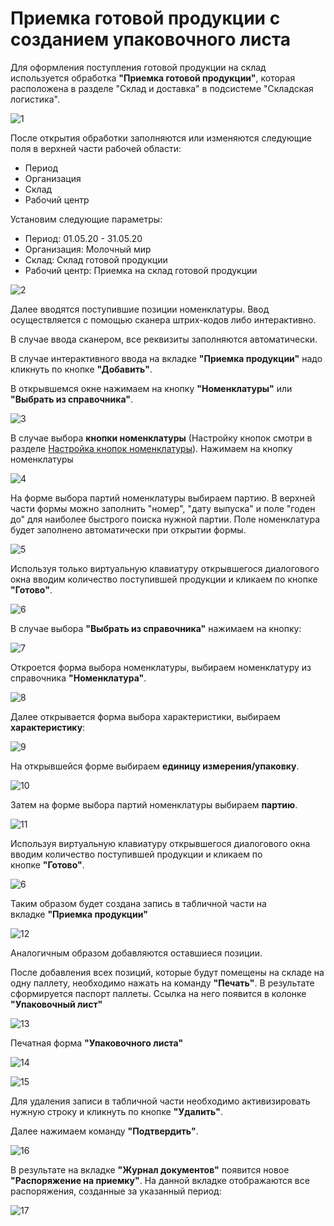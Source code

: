 # Приемка готовой продукции с созданием упаковочного листа

Для оформления поступления готовой продукции на склад используется обработка **"Приемка готовой продукции"**, которая расположена в разделе "Склад и доставка" в подсистеме "Складская логистика".

![1](PriemkaBezYpakLista.assets/1.png)

После открытия обработки заполняются или изменяются следующие поля в верхней части рабочей области:

- Период
- Организация
- Склад
- Рабочий центр

Установим следующие параметры:

- Период: 01.05.20 - 31.05.20
- Организация: Молочный мир
- Склад: Склад готовой продукции
- Рабочий центр: Приемка на склад готовой продукции

![2](PriemkaBezYpakLista.assets/2.png)

Далее вводятся поступившие позиции номенклатуры. 
Ввод осуществляется с помощью сканера штрих-кодов либо интерактивно. 

В случае ввода сканером, все реквизиты заполняются автоматически. 

В случае интерактивного ввода на вкладке **"Приемка продукции"** надо кликнуть по кнопке **"Добавить"**. 

В открывшемся окне нажимаем на кнопку **"Номенклатуры"** или **"Выбрать из справочника"**.

![3](PriemkaBezYpakLista.assets/3.png)

В случае выбора **кнопки номенклатуры** (Настройку кнопок смотри в разделе [Настройка кнопок номенклатуры](../../../CommonInformation/NastroikaKnopokNomenklature.md)). Нажимаем на кнопку номенклатуры

![4](PriemkaBezYpakLista.assets/4.png)

На форме выбора партий номенклатуры выбираем партию. В верхней части формы можно заполнить "номер", "дату выпуска" и поле "годен до" для наиболее быстрого поиска нужной партии. 
Поле номенклатура будет заполнено автоматически при открытии формы.

![5](PriemkaBezYpakLista.assets/5.png)

Используя только виртуальную клавиатуру открывшегося диалогового окна вводим количество поступившей продукции и кликаем по кнопке **"Готово"**.

![6](PriemkaBezYpakLista.assets/6.png)

В случае выбора **"Выбрать из справочника"** нажимаем на кнопку:

![7](PriemkaBezYpakLista.assets/7.png)

Откроется форма выбора номенклатуры, выбираем номенклатуру из справочника **"Номенклатура"**.

![8](PriemkaBezYpakLista.assets/8.png)

Далее открывается форма выбора характеристики, выбираем **характеристику**:

![9](PriemkaBezYpakLista.assets/9.png)

На открывшейся форме выбираем **единицу измерения/упаковку**.

![10](PriemkaBezYpakLista.assets/10.png)

Затем на форме выбора партий номенклатуры выбираем **партию**.

![11](PriemkaBezYpakLista.assets/11.png)

Используя виртуальную клавиатуру открывшегося диалогового окна вводим количество поступившей продукции и кликаем по кнопке **"Готово"**.

![6](PriemkaBezYpakLista.assets/6.png)

Таким образом будет создана запись в табличной части на вкладке **"Приемка продукции"**

![12](PriemkaBezYpakLista.assets/12.png)

Аналогичным образом добавляются оставшиеся позиции.

После добавления всех позиций, которые будут помещены на складе на одну паллету, необходимо нажать на команду **"Печать"**. В результате сформируется паспорт паллеты. Ссылка на него появится в колонке **"Упаковочный лист"**

![13](PriemkaBezYpakLista.assets/13.png)

Печатная форма **"Упаковочного листа"**

![14](PriemkaBezYpakLista.assets/14.png)

![15](PriemkaBezYpakLista.assets/15.png)


Для удаления записи в табличной части необходимо активизировать нужную строку и кликнуть по кнопке **"Удалить"**.

Далее нажимаем команду **"Подтвердить"**. 

![16](PriemkaBezYpakLista.assets/16.png) 

В результате на вкладке **"Журнал документов"** появится новое **"Распоряжение на приемку"**. На данной вкладке отображаются все распоряжения, созданные за указанный период:

![17](PriemkaBezYpakLista.assets/17.png)